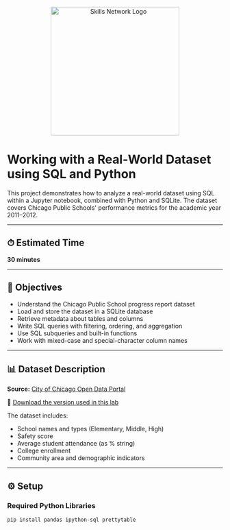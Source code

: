 <p align="center">
  <img src="https://cf-courses-data.s3.us.cloud-object-storage.appdomain.cloud/IBMDeveloperSkillsNetwork-DB0201EN-SkillsNetwork/labs/FinalModule_Coursera_V5/images/SN_web_lightmode.png" width="300" alt="Skills Network Logo">
</p>

# Working with a Real-World Dataset using SQL and Python

This project demonstrates how to analyze a real-world dataset using SQL within a Jupyter notebook, combined with Python and SQLite. The dataset covers Chicago Public Schools' performance metrics for the academic year 2011–2012.

---

## ⏱ Estimated Time

**30 minutes**

---

## 🎯 Objectives

- Understand the Chicago Public School progress report dataset
- Load and store the dataset in a SQLite database
- Retrieve metadata about tables and columns
- Write SQL queries with filtering, ordering, and aggregation
- Use SQL subqueries and built-in functions
- Work with mixed-case and special-character column names

---

## 📊 Dataset Description

**Source:** [City of Chicago Open Data Portal](https://data.cityofchicago.org/Education/Chicago-Public-Schools-Progress-Report-Cards-2011-/9xs2-f89t)

🔗 [Download the version used in this lab](https://cf-courses-data.s3.us.cloud-object-storage.appdomain.cloud/IBMDeveloperSkillsNetwork-DB0201EN-SkillsNetwork/labs/FinalModule_Coursera_V5/data/ChicagoPublicSchools.csv)

The dataset includes:

- School names and types (Elementary, Middle, High)
- Safety score
- Average student attendance (as % string)
- College enrollment
- Community area and demographic indicators

---

## ⚙️ Setup

### Required Python Libraries

```bash
pip install pandas ipython-sql prettytable
